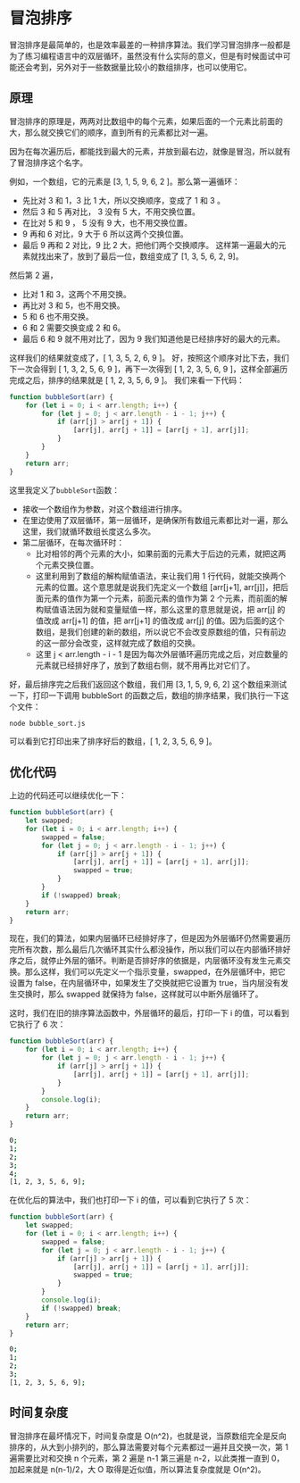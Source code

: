 # 冒泡排序

冒泡排序是最简单的，也是效率最差的一种排序算法。我们学习冒泡排序一般都是为了练习编程语言中的双层循环，虽然没有什么实际的意义，但是有时候面试中可能还会考到，另外对于一些数据量比较小的数组排序，也可以使用它。

## 原理

冒泡排序的原理是，两两对比数组中的每个元素，如果后面的一个元素比前面的大，那么就交换它们的顺序，直到所有的元素都比对一遍。

因为在每次遍历后，都能找到最大的元素，并放到最右边，就像是冒泡，所以就有了冒泡排序这个名字。

例如，一个数组，它的元素是 [3, 1, 5, 9, 6, 2 ]。那么第一遍循环：

- 先比对 3 和 1，3 比 1 大，所以交换顺序，变成了 1 和 3 。
- 然后 3 和 5 再对比， 3 没有 5 大，不用交换位置。
- 在比对 5 和 9 ， 5 没有 9 大，也不用交换位置。
- 9 再和 6 对比，9 大于 6 所以这两个交换位置。
- 最后 9 再和 2 对比，9 比 2 大，把他们两个交换顺序。
  这样第一遍最大的元素就找出来了，放到了最后一位，数组变成了 [1, 3, 5, 6, 2, 9]。

然后第 2 遍，

- 比对 1 和 3，这两个不用交换。
- 再比对 3 和 5，也不用交换。
- 5 和 6 也不用交换。
- 6 和 2 需要交换变成 2 和 6。
- 最后 6 和 9 就不用对比了，因为 9 我们知道他是已经排序好的最大的元素。

这样我们的结果就变成了，[ 1, 3, 5, 2, 6, 9 ]。 好，按照这个顺序对比下去，我们下一次会得到 [ 1, 3, 2, 5, 6, 9 ]，再下一次得到 [ 1, 2, 3, 5, 6, 9 ]，这样全部遍历完成之后，排序的结果就是 [ 1, 2, 3, 5, 6, 9 ]。 我们来看一下代码：

```javascript
function bubbleSort(arr) {
	for (let i = 0; i < arr.length; i++) {
		for (let j = 0; j < arr.length - i - 1; j++) {
			if (arr[j] > arr[j + 1]) {
				[arr[j], arr[j + 1]] = [arr[j + 1], arr[j]];
			}
		}
	}
	return arr;
}
```

这里我定义了`bubbleSort`函数：

- 接收一个数组作为参数，对这个数组进行排序。
- 在里边使用了双层循环，第一层循环，是确保所有数组元素都比对一遍，那么这里，我们就循环数组长度这么多次。
- 第二层循环，在每次循环时：
  - 比对相邻的两个元素的大小，如果前面的元素大于后边的元素，就把这两个元素交换位置。
  - 这里利用到了数组的解构赋值语法，来让我们用 1 行代码，就能交换两个元素的位置。这个意思就是说我们先定义一个数组 [arr[j+1], arr[j]]，把后面元素的值作为第一个元素，前面元素的值作为第 2 个元素，而前面的解构赋值语法因为就和变量赋值一样，那么这里的意思就是说，把 arr[j] 的值改成 arr[j+1] 的值，把 arr[j+1] 的值改成 arr[j] 的值。因为后面的这个数组，是我们创建的新的数组，所以说它不会改变原数组的值，只有前边的这一部分会改变，这样就完成了数组的交换。
  - 这里 j < arr.length - i - 1 是因为每次外层循环遍历完成之后，对应数量的元素就已经排好序了，放到了数组右侧，就不用再比对它们了。

好，最后排序完之后我们返回这个数组，我们用 [3, 1, 5, 9, 6, 2] 这个数组来测试一下，打印一下调用 bubbleSort 的函数之后，数组的排序结果，我们执行一下这个文件：

```bash
node bubble_sort.js
```

可以看到它打印出来了排序好后的数组，[ 1, 2, 3, 5, 6, 9 ]。

## 优化代码

上边的代码还可以继续优化一下：

```javascript
function bubbleSort(arr) {
	let swapped;
	for (let i = 0; i < arr.length; i++) {
		swapped = false;
		for (let j = 0; j < arr.length - i - 1; j++) {
			if (arr[j] > arr[j + 1]) {
				[arr[j], arr[j + 1]] = [arr[j + 1], arr[j]];
				swapped = true;
			}
		}
		if (!swapped) break;
	}
	return arr;
}
```

现在，我们的算法，如果内层循环已经排好序了，但是因为外层循环仍然需要遍历完所有次数，那么最后几次循环其实什么都没操作，所以我们可以在内部循环排好序之后，就停止外层的循环。判断是否排好序的依据是，内层循环没有发生元素交换。那么这样，我们可以先定义一个指示变量，swapped，在外层循环中，把它设置为 false，在内层循环中，如果发生了交换就把它设置为 true，当内层没有发生交换时，那么 swapped 就保持为 false，这样就可以中断外层循环了。

这时，我们在旧的排序算法函数中，外层循环的最后，打印一下 i 的值，可以看到它执行了 6 次：

```javascript
function bubbleSort(arr) {
	for (let i = 0; i < arr.length; i++) {
		for (let j = 0; j < arr.length - i - 1; j++) {
			if (arr[j] > arr[j + 1]) {
				[arr[j], arr[j + 1]] = [arr[j + 1], arr[j]];
			}
		}
		console.log(i);
	}
	return arr;
}
```

```bash
0;
1;
2;
3;
4;
[1, 2, 3, 5, 6, 9];
```

在优化后的算法中，我们也打印一下 i 的值，可以看到它执行了 5 次：

```javascript
function bubbleSort(arr) {
	let swapped;
	for (let i = 0; i < arr.length; i++) {
		swapped = false;
		for (let j = 0; j < arr.length - i - 1; j++) {
			if (arr[j] > arr[j + 1]) {
				[arr[j], arr[j + 1]] = [arr[j + 1], arr[j]];
				swapped = true;
			}
		}
		console.log(i);
		if (!swapped) break;
	}
	return arr;
}
```

```bash
0;
1;
2;
3;
[1, 2, 3, 5, 6, 9];
```

## 时间复杂度

冒泡排序在最坏情况下，时间复杂度是 O(n^2)，也就是说，当原数组完全是反向排序的，从大到小排列的，那么算法需要对每个元素都过一遍并且交换一次，第 1 遍需要比对和交换 n 个元素，第 2 遍是 n-1 第三遍是 n-2，以此类推一直到 0，加起来就是 n(n-1)/2，大 O 取得是近似值，所以算法复杂度就是 O(n^2)。
